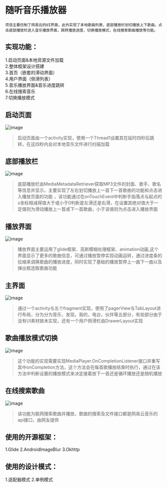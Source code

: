 随听音乐播放器
===
  	项目主要仿制了网易云的UI界面，此外实现了本地歌曲列表，底部播放栏划切播放上下歌曲，点击底部播放栏进入音乐播放界面，跳转播放进度，切换播放模式，在线搜索歌曲播放等功能。

实现功能：
---
1.启动页面&本地资源文件加载<br>
2.整体框架设计搭建<br>
3.首页（嵌套的滑动界面）<br>
4.用户界面（侧滑列表）<br>
5.音乐播放界面&音乐进度跳转<br>
6.在线搜索音乐<br>
7.切换播放模式<br>

启动页面
---
![image](https://github.com/PengLeixin/SuiListen/blob/master/app/src/main/res/drawable/gif5_1.gif)
>启动页面由一个activity实现，使用一个Thread1设置其在延时四秒后跳转，在这四秒内会对本地音乐文件进行扫描加载

底部播放栏
---
![image](https://github.com/PengLeixin/SuiListen/blob/master/app/src/main/res/drawable/gif5_4.gif)
>底部播放栏由MediaMetadataRetriever获取MP3文件的封面、歌手、歌名等信息并显示，主要实现了左右划切播放上一首下一首歌曲的功能和点击进入播放页面的功能
，该功能通过在onTouchEvent中判断手指落点与起点的x坐标相减得值大于或小于0判断是左滑还是右滑，在设置其绝对值大于一定值则为滑动播放上一首或下一首歌曲，小于该值则为点击进入播放界面

播放界面
---
![image](https://github.com/PengLeixin/SuiListen/blob/master/app/src/main/res/drawable/gif5_5.gif)
>播放界面主要运用了glide框架、高斯模糊处理框架、animation动画,这个界面显示了更多的歌曲信息，可通过播放暂停实现动画运转，通过进度条的拉缩来调换歌曲的播放进度，同时实现了基础的播放暂停上一曲下一曲以及弹出框选取歌曲功能

主界面
---
![image](https://github.com/PengLeixin/SuiListen/blob/master/app/src/main/res/drawable/gif5_8.gif)
>通过一个activity与五个fragment实现，使用了pagerView与TabLayout进行布局，分为分为音乐，发现，我的，电台，伙伴等五部分，有些部分由于没有UI素材故未实现，还有一个用户侧滑栏由DrawerLayout实现


歌曲播放模式切换
---
![image](https://github.com/PengLeixin/SuiListen/blob/master/app/src/main/res/drawable/gif5_6.gif)
>这个功能的实现需要实现MediaPlayer.OnCompletionListener接口并重写其中onCompletion方法，这个方法会在每首歌播放结束时执行，通过在该方法中判断设置的播放模式来决定接着放下一首还是循环播放还是随机播放

在线搜索歌曲
---
![image](https://github.com/PengLeixin/SuiListen/blob/master/app/src/main/res/drawable/gif5_7.gif)
>该功能为联网搜索歌曲并播放，歌曲的搜索及文件接口都是网易云音乐的api接口，由网友提供

使用的开源框架：
---
1.Glide
2.AndroidImageBlur
3.Okhttp

使用的设计模式：
---
1.适配器模式
2.单例模式


